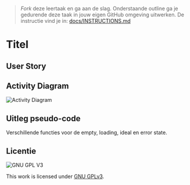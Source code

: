 > _Fork_ deze leertaak en ga aan de slag. Onderstaande outline ga je gedurende deze taak in jouw eigen GitHub omgeving uitwerken. De instructie vind je in: [docs/INSTRUCTIONS.md](docs/INSTRUCTIONS.md)

# Titel
<!-- Geef je project een titel en schrijf in één zin wat het is -->

## User Story
<!-- Schrijf hier de User Story waar de Activity Diagram over gaat-->

## Activity Diagram
![Activity Diagram](https://user-images.githubusercontent.com/69635977/159787769-7d1f8046-277a-46dd-a494-ff2dcfbfee16.jpg)

## Uitleg pseudo-code 
Verschillende functies voor de empty, loading, ideal en error state.


## Licentie

![GNU GPL V3](https://www.gnu.org/graphics/gplv3-127x51.png)

This work is licensed under [GNU GPLv3](./LICENSE).
